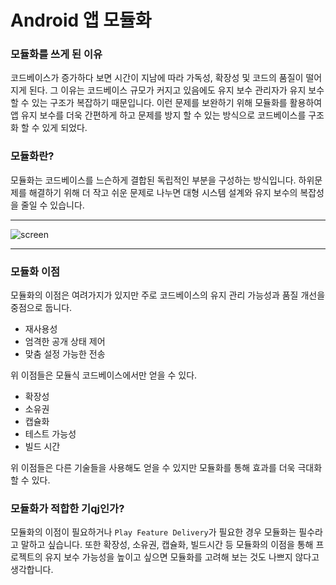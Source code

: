 # Android 앱 모듈화

### 모듈화를 쓰게 된 이유
코드베이스가 증가하다 보면 시간이 지남에 따라 가독성, 확장성 및 코드의 품질이 떨어지게 된다.
그 이유는 코드베이스 규모가 커지고 있음에도 유지 보수 관리자가 유지 보수 할 수 있는 
구조가 복잡하기 때문입니다. 이런 문제를 보완하기 위해 모듈화를 활용하여 앱 유지 보수를 더욱
간편하게 하고 문제를 방지 할 수 있는 방식으로 코드베이스를 구조화 할 수 있게 되었다.

### 모듈화란?
모듈화는 코드베이스를 느슨하게 결합된 독립적인 부분을 구성하는 방식입니다.
하위문제를 해결하기 위해 더 작고 쉬운 문제로 나누면 대형 시스템 설계와 유지 보수의 복잡성을
줄일 수 있습니다.

---

![screen](https://developer.android.com/static/topic/modularization/images/1_sample_dep_graph.png?hl=ko)

---

### 모듈화 이점
모듈화의 이점은 여려가지가 있지만 주로 코드베이스의 유지 관리 가능성과 품질 개선을 중점으로 둡니다.

- 재사용성
- 엄격한 공개 상태 제어
- 맞춤 설정 가능한 전송

위 이점들은 모듈식 코드베이스에서만 얻을 수 있다.

- 확장성
- 소유권
- 캡슐화
- 테스트 가능성
- 빌드 시간

위 이점들은 다른 기술들을 사용해도 얻을 수 있지만 모듈화를 통해 효과를 더욱 극대화 할 수 있다.

### 모듈화가 적합한 기qj인가?
모듈화의 이점이 필요하거나 `Play Feature Delivery`가 필요한 경우 모듈화는 필수라고 말하고 싶습니다. 
또한 확장성, 소유권, 캡슐화, 빌드시간 등 모듈화의 이점을 통해 프로젝트의 유지 보수 가능성을 높이고 
싶으면 모듈화를 고려해 보는 것도 나쁘지 않다고 생각합니다.